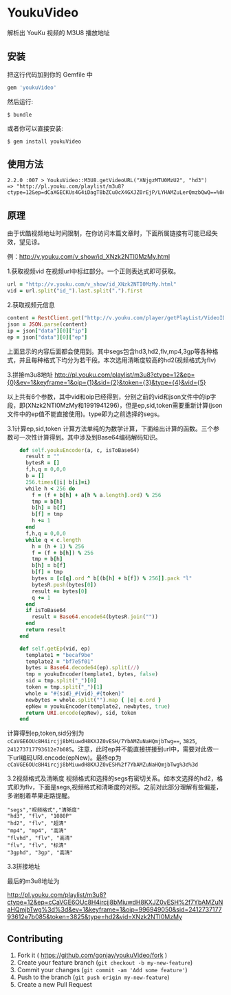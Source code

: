 # YoukuVideo

解析出 YouKu 视频的 M3U8 播放地址

## 安装

把这行代码加到你的 Gemfile 中

```ruby
gem 'youkuVideo'
```

然后运行:

    $ bundle

或者你可以直接安装:

    $ gem install youkuVideo

## 使用方法

```
2.2.0 :007 > YoukuVideo::M3U8.getVideoURL("XNjgzMTU0MzU2", "hd3")
=> "http://pl.youku.com/playlist/m3u8?ctype=12&ep=dCaXGECKUs4G4iDagT8bZCu0cX4GXJZ0rEjP/LYHAMZuLerQmzbQwQ==%0A&ev=1&keyframe=1&oip=1899608454&sid=64329740673591237f599&token=2816&type=hd3&vid=XNjgzMTU0MzU2"
```

## 原理


由于优酷视频地址时间限制，在你访问本篇文章时，下面所属链接有可能已经失效，望见谅。

例：http://v.youku.com/v_show/id_XNzk2NTI0MzMy.html

1.获取视频vid
在视频url中标红部分。一个正则表达式即可获取。

```ruby
url = "http://v.youku.com/v_show/id_XNzk2NTI0MzMy.html"
vid = url.split("id_").last.split(".").first
```

2.获取视频元信息
```ruby
content = RestClient.get("http://v.youku.com/player/getPlayList/VideoIDS/#{vid}/Pf/4/ctype/12/ev/1")
json = JSON.parse(content)
ip = json["data"][0]["ip"]
ep = json["data"][0]["ep"]
```

上面显示的内容后面都会使用到。其中segs包含hd3,hd2,flv,mp4,3gp等各种格式，并且每种格式下均分为若干段。本次选用清晰度较高的hd2(视频格式为flv)

3.拼接m3u8地址
http://pl.youku.com/playlist/m3u8?ctype=12&ep={0}&ev=1&keyframe=1&oip={1}&sid={2}&token={3}&type={4}&vid={5}

以上共有6个参数，其中vid和oip已经得到，分别之前的vid和json文件中的ip字段，即(XNzk2NTI0MzMy和1991941296)，但是ep,sid,token需要重新计算(json文件中的ep值不能直接使用)。type即为之前选择的segs。

3.1计算ep,sid,token 计算方法单纯的为数学计算，下面给出计算的函数。三个参数可一次性计算得到。其中涉及到Base64编码解码知识。

```ruby
    def self.youkuEncoder(a, c, isToBase64)
      result = ""
      bytesR = []
      f,h,q = 0,0,0
      b = []
      256.times{|i| b[i]=i}
      while h < 256 do
        f = (f + b[h] + a[h % a.length].ord) % 256
        tmp = b[h]
        b[h] = b[f]
        b[f] = tmp
        h += 1
      end
      f,h,q = 0,0,0
      while q < c.length
        h = (h + 1) % 256
        f = (f + b[h]) % 256
        tmp = b[h]
        b[h] = b[f]
        b[f] = tmp
        bytes = [c[q].ord ^ b[(b[h] + b[f]) % 256]].pack "l"
        bytesR.push(bytes[0])
        result += bytes[0]
        q += 1
      end
      if isToBase64
        result = Base64.encode64(bytesR.join(""))
      end
      return result
    end

    def self.getEp(vid, ep)
      template1 = "becaf9be"
      template2 = "bf7e5f01"
      bytes = Base64.decode64(ep).split(//)
      tmp = youkuEncoder(template1, bytes, false)
      sid = tmp.split("_")[0]
      token = tmp.split("_")[1]
      whole = "#{sid}_#{vid}_#{token}"
      newbytes = whole.split("").map { |e| e.ord }
      epNew = youkuEncoder(template2, newbytes, true)
      return URI.encode(epNew), sid, token
    end
```

计算得到ep,token,sid分别为`cCaVGE6OUc8H4ircjj8bMiuwdH8KXJZ0vESH/7YbAMZuNaHQmjbTwg==`, `3825`, `241273717793612e7b085`。注意，此时ep并不能直接拼接到url中，需要对此做一下url编码URI.encode(epNew)。最终ep为`cCaVGE6OUc8H4ircjj8bMiuwdH8KXJZ0vESH%2f7YbAMZuNaHQmjbTwg%3d%3d`

3.2视频格式及清晰度
视频格式和选择的segs有密切关系。如本文选择的hd2，格式即为flv，下面是segs,视频格式和清晰度的对照。之前对此部分理解有些偏差，多谢削着苹果走路提醒。

```
"segs","视频格式","清晰度"
"hd3", "flv", "1080P"
"hd2", "flv", "超清"
"mp4", "mp4", "高清"
"flvhd", "flv", "高清"
"flv", "flv", "标清"
"3gphd", "3gp", "高清"
```

3.3拼接地址

最后的m3u8地址为

http://pl.youku.com/playlist/m3u8?ctype=12&ep=cCaVGE6OUc8H4ircjj8bMiuwdH8KXJZ0vESH%2f7YbAMZuNaHQmjbTwg%3d%3d&ev=1&keyframe=1&oip=996949050&sid=241273717793612e7b085&token=3825&type=hd2&vid=XNzk2NTI0MzMy

## Contributing

1. Fork it ( https://github.com/gonjay/youkuVideo/fork )
2. Create your feature branch (`git checkout -b my-new-feature`)
3. Commit your changes (`git commit -am 'Add some feature'`)
4. Push to the branch (`git push origin my-new-feature`)
5. Create a new Pull Request
